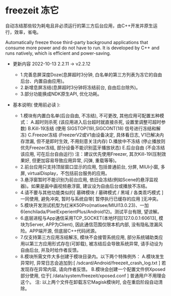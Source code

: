 # freezeit 冻它

自动冻结那些较为耗电且非必须运行的第三方后台应用，由C++开发并原生运行，效率，省电。

Automatically freeze those third-party background applications that consume more power and do not have to run. It is developed by C++ and runs natively, which is efficient and power-saving.


- 更新内容 2022-10-13 2.2.11 -> v2.2.12
  - 1.完善息屏深度Doze(息屏超时3分钟, 白名单的第三方列表为冻它的自由后台、内置自由应用)。
  - 2.新增息屏冻结(息屏超时3分钟将冻结前台, 自由后台除外)。
  - 3.部分功能换成NDK原生API, 优化功耗。

- 基本说明( 使用前必读 ): 
  - 1.模块有内置白名单(后台自由, 不冻结), 不可更改, 其他应用可配置五种模式：
      A.超时则杀死  (该应用进入后台超时就直接杀死, 设置里调整可超时参数)
      B.Kill-19冻结 (使用 SIGSTOP(19),SIGCONT(18) 信号进行冻结和解冻)
      C.Freezer冻结 (FreezerV2或V1由设备决定, 具体看日志, V1已解决内存泄漏, 但不是即时生效, 不用刻意关注内存)
      D.播放中不冻结 (停止播放则优先Freezer冻结, 部分设备不能识别蓝牙播放状态)
      E.后台自由 (不会冻结该应用, 可在后台自由运行) 
      注：建议优先使用Freezer, 其次Kill-19(压制效果好, 但更加容易导致应用异常, 闪弹, 重载等等)。
  - 2.前台应用只支持顶层窗口显示的应用, 包括普通前台, 分屏, MIUI小窗, 多屏, virtualDisplay，不包括前台服务的应用。
  - 3.悬浮窗暂时不能识别为前台应用, 依旧会冻结(例如Scene的悬浮监视器)。如果是画中画视频悬浮窗, 建议设为自由后台或播放不冻结。
  - 4.请不要与其他功能类似的[ 墓碑模块 / 墓碑模式 / 黑域 / 各类乖巧模式 ]一同使用, 避免冲突, 暂时与系统自带[ 暂停执行已缓存的应用 ]无冲突。
  - 5.模块开发测试机型为红米K50Pro(matisee/MIUI13.0.23)、一加6(enchilada/PixelExperientPlus/Android12)。测试平台有限, 望谅解。
  - 6.底层进程与App通信采用TCP_SOCKET(本地环回[127.0.0.1:60613], 模块为Server, APP为Client), 因此通信范围仅限本机内部, 没有隐私泄漏风险。APP端开源, 但底层C++代码闭源。
  - 7.仅支持第三方应用冻结解冻, 模块不会接管系统应用, 部分系统辅助类应用以第三方应用形式存在(可卸载), 被冻结后会导致系统异常, 请手动设为自由后台, 并及时给作者反馈。
  - 8.模块所需文件大多创建于模块目录内。以下两个特殊例外：
      A.模块发生异常时, 异常日志会追加到:[ /sdcard/Android/freezeit_crash_log.txt ] 若发现存在异常内容, 请向作者反馈。
      B.模块会创建一个配置文件供Xposed部分使用, 位于[ /data/system/freezeit/xposed.conf ] 普通用户不用理会这个。
      注: 以上两个文件在卸载冻它Magisk模块时, 会在重启阶段自动清除。
